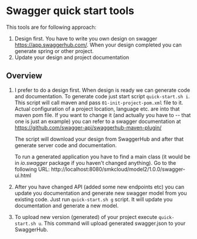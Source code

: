 # Swagger quick start tools

This tools are for following approach:
1. Design first. You have to write you own design on swagger https://app.swaggerhub.com/. When your design
completed you can generate spring or other project. 
2. Update your design and project documentation


## Overview  
1. I prefer to do a design first. When design is ready we can generate code and documentation.
    To generate code just start script `quick-start.sh i`. This script will call maven and pass `01-init-project-pom.xml`
    file to it. Actual configuration of a project location, language etc. are into that maven
    pom file. If you want to change it (and actually you have to -- that one is just an example) you can
    refer to a swagger documentation at https://github.com/swagger-api/swaggerhub-maven-plugin/ 

    The script will download your design from SwaggerHub and after that generate server code 
    and documentation.
    
    To run a generated application you have to find a main class (it would be in _io.swagger_ package
    if you haven't changed anything). Go to the following URL: http://localhost:8080/smkcloud/model2/1.0.0/swagger-ui.html
    
2. After you have changed API (added some new endpoints etc) you can update you documentation and
    generate new swagger model from you existing code. Just run `quick-start.sh g` script. It will update
    you documentation and generate a new model.
    
3. To upload new version (generated) of your project execute `quick-start.sh u`. This command will
    upload generated swagger.json to your SwaggerHub.
    